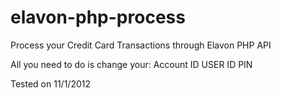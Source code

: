 elavon-php-process
==================

Process your Credit Card Transactions through Elavon PHP API


All you need to do is change your: 
Account ID
USER ID
PIN

Tested on 11/1/2012
